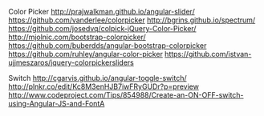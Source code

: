 
Color Picker
http://prajwalkman.github.io/angular-slider/
https://github.com/vanderlee/colorpicker
http://bgrins.github.io/spectrum/
https://github.com/josedvq/colpick-jQuery-Color-Picker/
http://mjolnic.com/bootstrap-colorpicker/
https://github.com/buberdds/angular-bootstrap-colorpicker
https://github.com/ruhley/angular-color-picker
https://github.com/istvan-ujjmeszaros/jquery-colorpickersliders


Switch
http://cgarvis.github.io/angular-toggle-switch/
http://plnkr.co/edit/Kc8M3enHJB7iwFRyGUDr?p=preview
http://www.codeproject.com/Tips/854988/Create-an-ON-OFF-switch-using-Angular-JS-and-FontA
